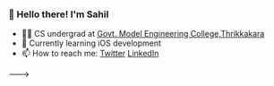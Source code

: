 ### 👋 Hello there! I'm Sahil

- 👨‍🎓 CS undergrad at [Govt. Model Engineering College,Thrikkakara](https://www.mec.ac.in/)
- 🌱 Currently learning iOS development
- 📫 How to reach me: [Twitter](https://twitter.com/sahilsaitn) [LinkedIn](https://www.linkedin.com/in/sahilsait/)

<!---
<!-- - 👨‍💻 Full Stack Engineer -->
<!-- SahilSait/SahilSait is a ✨ special ✨ repository because its `README.md` (this file) appears on your GitHub profile.
You can click the Preview link to take a look at your changes. -->
<!-- - 💞️ I’m looking to collaborate on ... -->
<!-- - 👀 I’m interested in MERN stack and Django -->
--->
